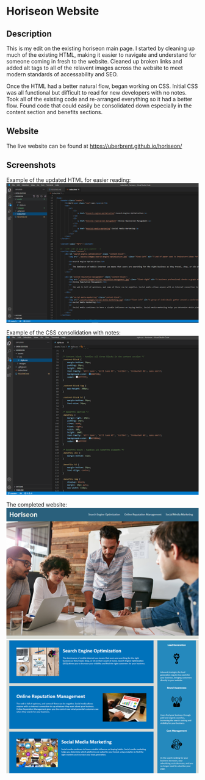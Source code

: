 # Horiseon Website

## Description

This is my edit on the existing horiseon main page. I started by cleaning up much of the existing HTML, making it easier to navigate and understand
for someone coming in fresh to the website. Cleaned up broken links and added alt tags to all of the relavent images across the website to meet 
modern standards of accessability and SEO.

Once the HTML had a better natural flow, began working on CSS. Initial CSS was all functional but difficult to read for new developers with no notes.
Took all of the existing code and re-arranged everything so it had a better flow. Found code that could easily be consolidated down especially in the
content section and benefits sections.

## Website

The live website can be found at https://uberbrent.github.io/horiseon/

## Screenshots
Example of the updated HTML for easier reading:
![HTML Screen](assets/images/html-screen.png)

Example of the CSS consolidation with notes:
![CSS Screen](assets/images/css-screen.png)

The completed website:
![Website Top](assets/images/website-top.PNG)
![Website Middle](assets/images/website-middle.PNG)
